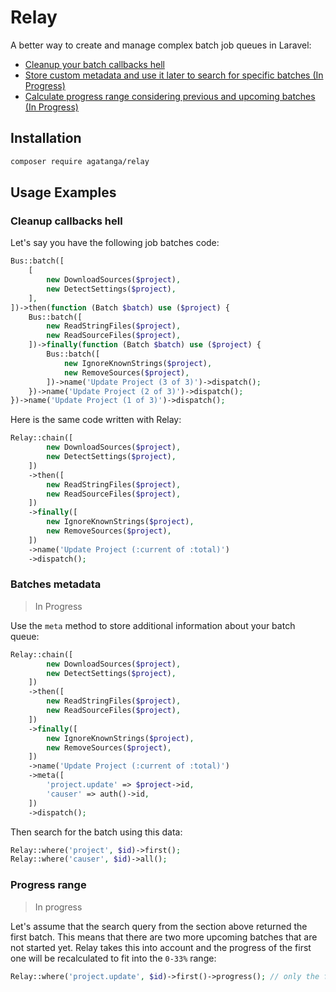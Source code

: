 # Relay

A better way to create and manage complex batch job queues in Laravel:

 -  [Cleanup your batch callbacks hell](#cleanup-callbacks-hell)
 -  [Store custom metadata and use it later to search for specific batches (In Progress)](#batches-metadata)
 -  [Calculate progress range considering previous and upcoming batches (In Progress)](#progress-range)

## Installation

```bash
composer require agatanga/relay
```

## Usage Examples

### Cleanup callbacks hell

Let's say you have the following job batches code:

```php
Bus::batch([
    [
        new DownloadSources($project),
        new DetectSettings($project),
    ],
])->then(function (Batch $batch) use ($project) {
    Bus::batch([
        new ReadStringFiles($project),
        new ReadSourceFiles($project),
    ])->finally(function (Batch $batch) use ($project) {
        Bus::batch([
            new IgnoreKnownStrings($project),
            new RemoveSources($project),
        ])->name('Update Project (3 of 3)')->dispatch();
    })->name('Update Project (2 of 3)')->dispatch();
})->name('Update Project (1 of 3)')->dispatch();
```

Here is the same code written with Relay:

```php
Relay::chain([
        new DownloadSources($project),
        new DetectSettings($project),
    ])
    ->then([
        new ReadStringFiles($project),
        new ReadSourceFiles($project),
    ])
    ->finally([
        new IgnoreKnownStrings($project),
        new RemoveSources($project),
    ])
    ->name('Update Project (:current of :total)')
    ->dispatch();
```

### Batches metadata

> In Progress

Use the `meta` method to store additional information about your batch queue:

```php
Relay::chain([
        new DownloadSources($project),
        new DetectSettings($project),
    ])
    ->then([
        new ReadStringFiles($project),
        new ReadSourceFiles($project),
    ])
    ->finally([
        new IgnoreKnownStrings($project),
        new RemoveSources($project),
    ])
    ->name('Update Project (:current of :total)')
    ->meta([
        'project.update' => $project->id,
        'causer' => auth()->id,
    ])
    ->dispatch();
```

Then search for the batch using this data:

```php
Relay::where('project', $id)->first();
Relay::where('causer', $id)->all();
```

### Progress range

> In progress

Let's assume that the search query from the section above returned the first
batch. This means that there are two more upcoming batches that are not started
yet. Relay takes this into account and the progress of the first one will be
recalculated to fit into the `0-33%` range:

```php
Relay::where('project.update', $id)->first()->progress(); // only the final batch can return 100%
```
